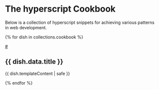 
# The hyperscript Cookbook

Below is a collection of hyperscript snippets for achieving various patterns in web development.

{% for dish in collections.cookbook %}

<div class="heading-wrapper">
<a href="{{ dish.fileSlug }}">#</a>
<h2 id="{{ dish.fileSlug }}">{{ dish.data.title }}</h2>
</div>

{{ dish.templateContent | safe }}

{% endfor %}
